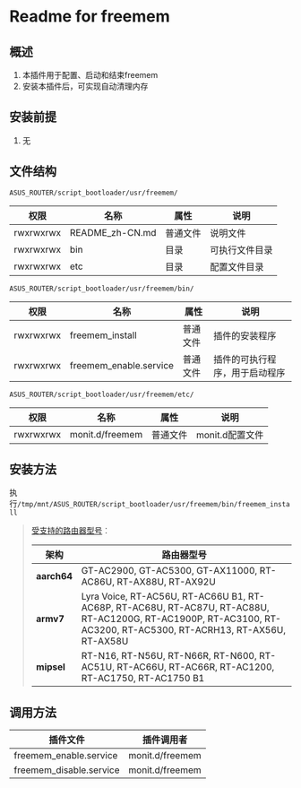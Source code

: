 # Readme for freemem

## 概述

1. 本插件用于配置、启动和结束freemem
2. 安装本插件后，可实现自动清理内存

## 安装前提

1. 无

## 文件结构

`ASUS_ROUTER/script_bootloader/usr/freemem/`

| 权限      | 名称            | 属性     | 说明           |
| --------- | --------------- | -------- | -------------- |
| rwxrwxrwx | README_zh-CN.md | 普通文件 | 说明文件       |
| rwxrwxrwx | bin             | 目录     | 可执行文件目录 |
| rwxrwxrwx | etc             | 目录     | 配置文件目录   |

`ASUS_ROUTER/script_bootloader/usr/freemem/bin/`

| 权限      | 名称                    | 属性     | 说明                           |
| --------- | ----------------------- | -------- | ------------------------------ |
| rwxrwxrwx | freemem_install         | 普通文件 | 插件的安装程序                 |
| rwxrwxrwx | freemem_enable.service  | 普通文件 | 插件的可执行程序，用于启动程序 |

`ASUS_ROUTER/script_bootloader/usr/freemem/etc/`

| 权限      | 名称            | 属性     | 说明            |
| --------- | --------------- | -------- | --------------- |
| rwxrwxrwx | monit.d/freemem | 普通文件 | monit.d配置文件 |

## 安装方法

执行`/tmp/mnt/ASUS_ROUTER/script_bootloader/usr/freemem/bin/freemem_install`

   > [受支持的路由器型号](https://github.com/Entware/Entware/wiki/Install-on-Asus-stock-firmware)：
   >
   > | 架构        | 路由器型号                                                                                                                                                        |
   > | ----------- | ----------------------------------------------------------------------------------------------------------------------------------------------------------------- |
   > | **aarch64** | GT-AC2900, GT-AC5300, GT-AX11000, RT-AC86U, RT-AX88U, RT-AX92U                                                                                                    |
   > | **armv7**   | Lyra Voice, RT-AC56U, RT-AC66U B1, RT-AC68P, RT-AC68U, RT-AC87U, RT-AC88U, RT-AC1200G, RT-AC1900P, RT-AC3100, RT-AC3200, RT-AC5300, RT-ACRH13, RT-AX56U, RT-AX58U |
   > | **mipsel**  | RT-N16, RT-N56U, RT-N66R, RT-N600, RT-AC51U, RT-AC66U, RT-AC66R, RT-AC1200, RT-AC1750, RT-AC1750 B1                                                               |

## 调用方法

| 插件文件                | 插件调用者      |
| ----------------------- | --------------- |
| freemem_enable.service  | monit.d/freemem |
| freemem_disable.service | monit.d/freemem |
